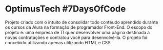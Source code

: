 # OptimusTech #7DaysOfCode

Projeto criado com o intuito de consolidar todo contéudo aprendido durante os cursos da Alura na formação de programador Front-End.
O escopo do projeto é: uma empresa de TI quer desenvolver uma página destinada a novas contratações e contratou você para desenvolvê-la.
O projeto foi concebido utilizando apenas utilizando HTML e CSS.
